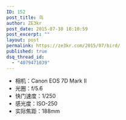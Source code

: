 ```yaml
---
ID: 152
post_title: 鸟
author: ZE3kr
post_date: 2015-07-30 18:10:59
post_excerpt: ""
layout: post
permalink: https://ze3kr.com/2015/07/bird/
published: true
dsq_thread_id:
  - "4079471039"
---
```


+ 相机：Canon EOS 7D Mark II
+ 光圈：f/5.6
+ 快门速度：1/250
+ 感光度：ISO-250
+ 实际焦距：188mm